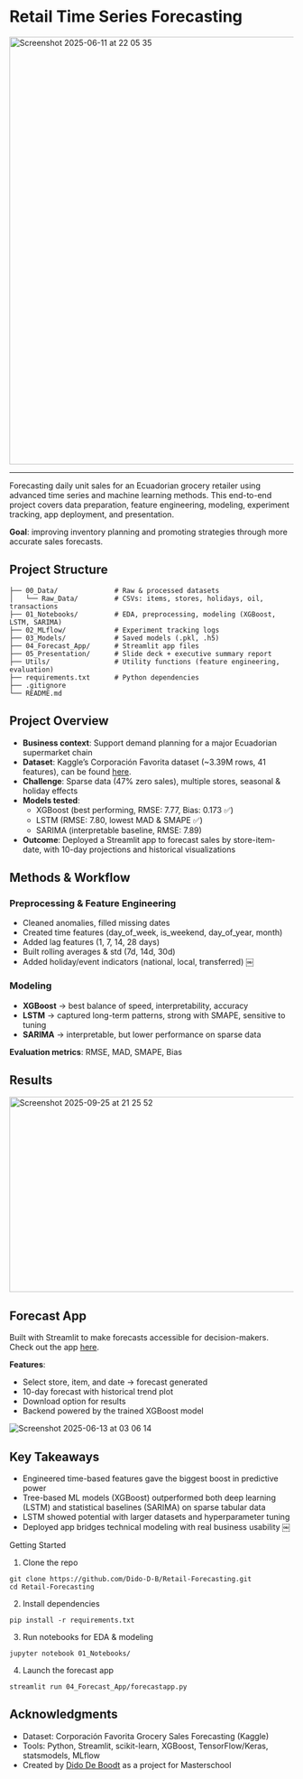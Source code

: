 # Retail Time Series Forecasting

<img width="758" alt="Screenshot 2025-06-11 at 22 05 35" src="https://github.com/user-attachments/assets/ce9dcdfa-9cfd-4442-990e-b116bc795cd2" />

--- 

Forecasting daily unit sales for an Ecuadorian grocery retailer using advanced time series and machine learning methods.
This end-to-end project covers data preparation, feature engineering, modeling, experiment tracking, app deployment, and presentation.

**Goal**: improving inventory planning and promoting strategies through more accurate sales forecasts.  

## Project Structure

```
├── 00_Data/              # Raw & processed datasets
│   └── Raw_Data/         # CSVs: items, stores, holidays, oil, transactions
├── 01_Notebooks/         # EDA, preprocessing, modeling (XGBoost, LSTM, SARIMA)
├── 02_MLflow/            # Experiment tracking logs
├── 03_Models/            # Saved models (.pkl, .h5)
├── 04_Forecast_App/      # Streamlit app files
├── 05_Presentation/      # Slide deck + executive summary report
├── Utils/                # Utility functions (feature engineering, evaluation)
├── requirements.txt      # Python dependencies
├── .gitignore
└── README.md
```

## Project Overview

- **Business context**: Support demand planning for a major Ecuadorian supermarket chain
- **Dataset**: Kaggle’s Corporación Favorita dataset (~3.39M rows, 41 features), can be found [here](https://www.kaggle.com/competitions/favorita-grocery-sales-forecasting). 
- **Challenge**: Sparse data (47% zero sales), multiple stores, seasonal & holiday effects
- **Models tested**:
  - XGBoost (best performing, RMSE: 7.77, Bias: 0.173 ✅)
  - LSTM (RMSE: 7.80, lowest MAD & SMAPE ✅)
  - SARIMA (interpretable baseline, RMSE: 7.89)
- **Outcome**: Deployed a Streamlit app to forecast sales by store-item-date, with 10-day projections and historical visualizations  

## Methods & Workflow

### Preprocessing & Feature Engineering

- Cleaned anomalies, filled missing dates
- Created time features (day_of_week, is_weekend, day_of_year, month)
- Added lag features (1, 7, 14, 28 days)
- Built rolling averages & std (7d, 14d, 30d)
- Added holiday/event indicators (national, local, transferred)  ￼

### Modeling

- **XGBoost** → best balance of speed, interpretability, accuracy
- **LSTM** → captured long-term patterns, strong with SMAPE, sensitive to tuning
- **SARIMA** → interpretable, but lower performance on sparse data

**Evaluation metrics**: RMSE, MAD, SMAPE, Bias

## Results

<img width="738" height="346" alt="Screenshot 2025-09-25 at 21 25 52" src="https://github.com/user-attachments/assets/7ad0af52-650a-406b-a0b3-0d3093b5608f" />

## Forecast App

Built with Streamlit to make forecasts accessible for decision-makers. Check out the app [here](https://retailforecastingapp-nwuukzuxmjkoqed66zcxcu.streamlit.app/).

**Features**:

- Select store, item, and date → forecast generated
- 10-day forecast with historical trend plot
- Download option for results
- Backend powered by the trained XGBoost model

![Screenshot 2025-06-13 at 03 06 14](https://github.com/user-attachments/assets/f4955f3c-60c3-46a6-963e-aa27d834c8bc)

## Key Takeaways

- Engineered time-based features gave the biggest boost in predictive power
- Tree-based ML models (XGBoost) outperformed both deep learning (LSTM) and statistical baselines (SARIMA) on sparse tabular data
- LSTM showed potential with larger datasets and hyperparameter tuning
- Deployed app bridges technical modeling with real business usability  ￼

Getting Started

1. Clone the repo

```
git clone https://github.com/Dido-D-B/Retail-Forecasting.git
cd Retail-Forecasting
```

2. Install dependencies

```
pip install -r requirements.txt
```

3.	Run notebooks for EDA & modeling

```
jupyter notebook 01_Notebooks/
```

4.	Launch the forecast app

```
streamlit run 04_Forecast_App/forecastapp.py
```

## Acknowledgments

- Dataset: Corporación Favorita Grocery Sales Forecasting (Kaggle)
- Tools: Python, Streamlit, scikit-learn, XGBoost, TensorFlow/Keras, statsmodels, MLflow
- Created by [Dido De Boodt](https://www.linkedin.com/in/dido-de-boodt/) as a project for Masterschool

